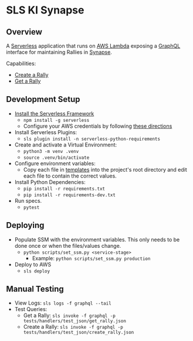 # SLS KI Synapse

## Overview

A [Serverless](https://serverless.com/framework/docs/getting-started) application that runs on [AWS Lambda](https://aws.amazon.com/lambda) exposing a [GraphQL](https://graphql.org) interface for maintaining Rallies in [Synapse](https://www.synapse.org).

Capabilities:

- [Create a Rally](tests/handlers/test_json/create_rally.json)
- [Get a Rally](tests/handlers/test_json/get_rally.json)

## Development Setup

- [Install the Serverless Framework](https://serverless.com/framework/docs/providers/aws/guide/quick-start)
  - `npm install -g serverless`
  - Configure your AWS credentials by following [these directions](https://serverless.com/framework/docs/providers/aws/guide/credentials)
- Install Serverless Plugins:
  - `sls plugin install -n serverless-python-requirements`
- Create and activate a Virtual Environment:
  - `python3 -m venv .venv`
  - `source .venv/bin/activate` 
- Configure environment variables:
  - Copy each file in [templates](templates) into the project's root directory and edit each file to contain the correct values.
- Install Python Dependencies:
  - `pip install -r requirements.txt`
  - `pip install -r requirements-dev.txt`
- Run specs.
  - `pytest`

## Deploying

- Populate SSM with the environment variables. This only needs to be done once or when the files/values change.
  - `python scripts/set_ssm.py <service-stage>` 
    - Example: `python scripts/set_ssm.py production`
- Deploy to AWS
  - `sls deploy`

## Manual Testing

- View Logs: `sls logs -f graphql --tail`
- Test Queries:
  - Get a Rally:  `sls invoke -f graphql -p tests/handlers/test_json/get_rally.json`
  - Create a Rally: `sls invoke -f graphql -p tests/handlers/test_json/create_rally.json`
